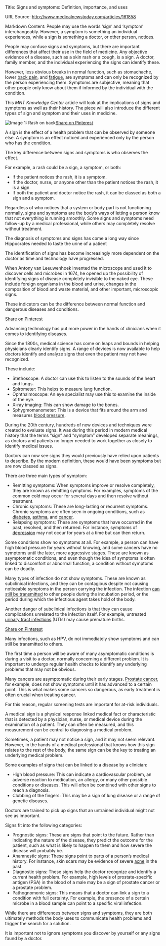 Title: Signs and symptoms: Definition, importance, and uses

URL Source: http://www.medicalnewstoday.com/articles/161858

Markdown Content:
People may use the words ‘sign’ and ‘symptom’ interchangeably. However, a symptom is something an individual experiences, while a sign is something a doctor, or other person, notices.

People may confuse signs and symptoms, but there are important differences that affect their use in the field of medicine. Any objective evidence of a disease, such as a skin rash or a cough, is a sign. A doctor, family member, and the individual experiencing the signs can identify these.

However, less obvious breaks in normal function, such as stomachache, lower [back pain](https://www.medicalnewstoday.com/articles/172943.php "What is causing this pain in my back?"), and [fatigue](https://www.medicalnewstoday.com/articles/248002.php "Fatigue: Why am I so tired and what can I do about it?"), are symptoms and can only be recognized by the person experiencing them. Symptoms are subjective, meaning that other people only know about them if informed by the individual with the condition.

This _MNT Knowledge Center_ article will look at the implications of signs and symptoms as well as their history. The piece will also introduce the different types of sign and symptom and their uses in medicine.

![Image 1: Rash on back](https://i0.wp.com/cdn-prod.medicalnewstoday.com/content/images/articles/161/161858/rash-on-back.jpg?w=1155&h=1535)[Share on Pinterest](https://www.pinterest.com/pin/create/button/?url=https%3A%2F%2Fwww.medicalnewstoday.com%2Farticles%2F161858&media=https%3A%2F%2Fcdn-prod.medicalnewstoday.com%2Fcontent%2Fimages%2Farticles%2F161%2F161858%2Frash-on-back.jpg&description=Signs%20and%20symptoms%3A%20Definition%2C%20importance%2C%20and%20uses "Share on Pinterest")

A sign is the effect of a health problem that can be observed by someone else. A symptom is an effect noticed and experienced only by the person who has the condition.

The key difference between signs and symptoms is who observes the effect.

For example, a rash could be a sign, a symptom, or both:

*   If the patient notices the rash, it is a symptom.
*   If the doctor, nurse, or anyone other than the patient notices the rash, it is a sign.
*   If both the patient and doctor notice the rash, it can be classed as both a sign and a symptom.

Regardless of who notices that a system or body part is not functioning normally, signs and symptoms are the body’s ways of letting a person know that not everything is running smoothly. Some signs and symptoms need follow-up by a medical professional, while others may completely resolve without treatment.

The diagnosis of symptoms and signs has come a long way since Hippocrates needed to taste the urine of a patient

The identification of signs has become increasingly more dependent on the doctor as time and technology have progressed.

When Antony van Leeuwenhoek invented the microscope and used it to discover cells and microbes in 1674, he opened up the possibility of identifying signs of disease completely invisible to the naked eye. These include foreign organisms in the blood and urine, changes in the composition of blood and waste material, and other important, microscopic signs.

These indicators can be the difference between normal function and dangerous diseases and conditions.

[Share on Pinterest](https://www.pinterest.com/pin/create/button/?url=https%3A%2F%2Fwww.medicalnewstoday.com%2Farticles%2F161858&media=https%3A%2F%2Fcdn-prod.medicalnewstoday.com%2Fcontent%2Fimages%2Farticles%2F161%2F161858%2Fstethoscope-in-use-on-little-girl.jpg&description=Signs%20and%20symptoms%3A%20Definition%2C%20importance%2C%20and%20uses "Share on Pinterest")

Advancing technology has put more power in the hands of clinicians when it comes to identifying diseases.

Since the 1800s, medical science has come on leaps and bounds in helping physicians clearly identify signs. A range of devices is now available to help doctors identify and analyze signs that even the patient may not have recognized.

These include:

*   Stethoscope: A doctor can use this to listen to the sounds of the heart and lungs.
*   Spirometer: This helps to measure lung function.
*   Ophthalmoscope: An eye specialist may use this to examine the inside of the eye.
*   X-ray imaging: This can show damage to the bones.
*   Sphygmomanometer: This is a device that fits around the arm and measures [blood pressure](https://www.medicalnewstoday.com/articles/270644.php "What is a normal blood pressure?").

During the 20th century, hundreds of new devices and techniques were created to evaluate signs. It was during this period in modern medical history that the terms “sign” and “symptom” developed separate meanings, as doctors and patients no longer needed to work together as closely to identify medical issues.

Doctors can now see signs they would previously have relied upon patients to describe. By the modern definition, these would have been symptoms but are now classed as signs.

There are three main types of symptom:

*   Remitting symptoms: When symptoms improve or resolve completely, they are known as remitting symptoms. For examples, symptoms of the common cold may occur for several days and then resolve without treatment.
*   Chronic symptoms: These are long-lasting or recurrent symptoms. Chronic symptoms are often seen in ongoing conditions, such as [diabetes](https://www.medicalnewstoday.com/info/diabetes/ "What is Diabetes?"), [asthma](https://www.medicalnewstoday.com/info/asthma/ "What is Asthma?"), and [cancer](https://www.medicalnewstoday.com/info/cancer-oncology/ "What is Cancer?").
*   Relapsing symptoms: These are symptoms that have occurred in the past, resolved, and then returned. For instance, symptoms of [depression](https://www.medicalnewstoday.com/kc/depression-causes-symptoms-treatments-8933 "What is depression and what can I do about it?") may not occur for years at a time but can then return.

Some conditions show no symptoms at all. For example, a person can have high blood pressure for years without knowing, and some cancers have no symptoms until the later, more aggressive stages. These are known as asymptomatic conditions, and even though the idea of symptoms is often linked to discomfort or abnormal function, a condition without symptoms can be deadly.

Many types of infection do not show symptoms. These are known as subclinical infections, and they can be contagious despite not causing noticeable symptoms in the person carrying the infection. The infection [can still be transmitted](https://www.emedicinehealth.com/script/main/art.asp?articlekey=20419) to other people during the incubation period, or the period during which the infectious agent takes hold of the body.

Another danger of subclinical infections is that they can cause complications unrelated to the infection itself. For example, untreated [urinary tract infections](https://www.medicalnewstoday.com/articles/189953.php "What to know about urinary tract infections") (UTIs) may cause premature births.

[Share on Pinterest](https://www.pinterest.com/pin/create/button/?url=https%3A%2F%2Fwww.medicalnewstoday.com%2Farticles%2F161858&media=https%3A%2F%2Fcdn-prod.medicalnewstoday.com%2Fcontent%2Fimages%2Farticles%2F161%2F161858%2Fhpv.jpg&description=Signs%20and%20symptoms%3A%20Definition%2C%20importance%2C%20and%20uses "Share on Pinterest")

Many infections, such as HPV, do not immediately show symptoms and can still be transmitted to others.

The first time a person will be aware of many asymptomatic conditions is during a visit to a doctor, normally concerning a different problem. It is important to undergo regular health checks to identify any underlying problems that may not be obvious.

Many cancers are asymptomatic during their early stages. [Prostate cancer](https://www.medicalnewstoday.com/articles/150086.php "What's to know about prostate cancer?"), for example, does not show symptoms until it has advanced to a certain point. This is what makes some cancers so dangerous, as early treatment is often crucial when treating cancer.

For this reason, regular screening tests are important for at-risk individuals.

A medical sign is a physical response linked medical fact or characteristic that is detected by a physician, nurse, or medical device during the examination of a patient. They can often be measured, and this measurement can be central to diagnosing a medical problem.

Sometimes, a patient may not notice a sign, and it may not seem relevant. However, in the hands of a medical professional that knows how this sign relates to the rest of the body, the same sign can be the key to treating an underlying medical problem.

Some examples of signs that can be linked to a disease by a clinician:

*   High blood pressure: This can indicate a cardiovascular problem, an adverse reaction to medication, an allergy, or many other possible conditions or diseases. This will often be combined with other signs to reach a diagnosis.
*   Clubbing of the fingers: This may be a sign of lung disease or a range of genetic diseases.

Doctors are trained to pick up signs that an untrained individual might not see as important.

Signs fit into the following categories:

*   Prognostic signs: These are signs that point to the future. Rather than indicating the nature of the disease, they predict the outcome for the patient, such as what is likely to happen to them and how severe the disease will probably be.
*   Anamnestic signs: These signs point to parts of a person’s medical history. For instance, skin scars may be evidence of severe [acne](https://www.medicalnewstoday.com/articles/107146.php "What you need to know about acne") in the past.
*   Diagnostic signs: These signs help the doctor recognize and identify a current health problem. For example, high levels of prostate-specific antigen (PSA) in the blood of a male may be a sign of prostate cancer or a prostate problem.
*   Pathognomonic signs: This means that a doctor can link a sign to a condition with full certainty. For example, the presence of a certain microbe in a blood sample can point to a specific viral infection.

While there are differences between signs and symptoms, they are both ultimately methods the body uses to communicate health problems and trigger the search for a solution.

It is important not to ignore symptoms you discover by yourself or any signs found by a doctor.
